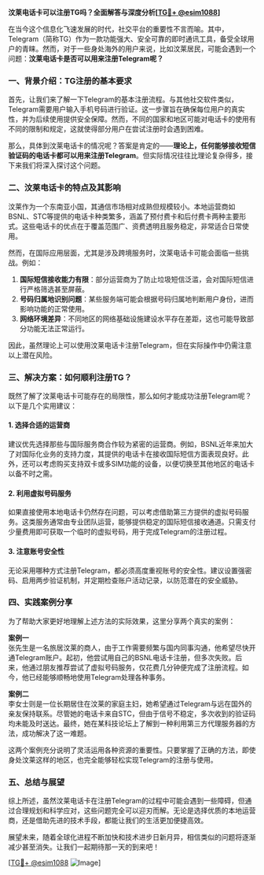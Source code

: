 **汶莱电话卡可以注册TG吗？全面解答与深度分析[[TG💪+ @esim1088](https://t.me/s/esim1088)]**

在当今这个信息化飞速发展的时代，社交平台的重要性不言而喻。其中，Telegram（简称TG）作为一款功能强大、安全可靠的即时通讯工具，备受全球用户的青睐。然而，对于一些身处海外的用户来说，比如汶莱居民，可能会遇到一个问题：**汶莱电话卡是否可以用来注册Telegram呢？**

### 一、背景介绍：TG注册的基本要求

首先，让我们来了解一下Telegram的基本注册流程。与其他社交软件类似，Telegram需要用户输入手机号码进行验证。这一步骤旨在确保每位用户的真实性，并为后续使用提供安全保障。然而，不同的国家和地区可能对电话卡的使用有不同的限制和规定，这就使得部分用户在尝试注册时会遇到困难。

那么，具体到汶莱电话卡的情况呢？答案是肯定的——**理论上，任何能够接收短信验证码的电话卡都可以用来注册Telegram**。但实际情况往往比理论复杂得多，接下来我们将深入探讨这个问题。

### 二、汶莱电话卡的特点及其影响

汶莱作为一个东南亚小国，其通信市场相对成熟但规模较小。本地运营商如BSNL、STC等提供的电话卡种类繁多，涵盖了预付费卡和后付费卡两种主要形式。这些电话卡的优点在于覆盖范围广、资费透明且服务稳定，非常适合日常使用。

然而，在国际应用层面，尤其是涉及跨境服务时，汶莱电话卡可能会面临一些挑战。例如：
1. **国际短信接收能力有限**：部分运营商为了防止垃圾短信泛滥，会对国际短信进行严格筛选甚至屏蔽。
2. **号码归属地识别问题**：某些服务端可能会根据号码归属地判断用户身份，进而影响功能的正常使用。
3. **网络环境差异**：不同地区的网络基础设施建设水平存在差距，这也可能导致部分功能无法正常运行。

因此，虽然理论上可以使用汶莱电话卡注册Telegram，但在实际操作中仍需注意以上潜在风险。

### 三、解决方案：如何顺利注册TG？

既然了解了汶莱电话卡可能存在的局限性，那么如何才能成功注册Telegram呢？以下是几个实用建议：

#### 1. 选择合适的运营商
建议优先选择那些与国际服务商合作较为紧密的运营商。例如，BSNL近年来加大了对国际化业务的支持力度，其提供的电话卡在接收国际短信方面表现良好。此外，还可以考虑购买支持双卡或多SIM功能的设备，以便切换至其他地区的电话卡以备不时之需。

#### 2. 利用虚拟号码服务
如果直接使用本地电话卡仍然存在问题，可以考虑借助第三方提供的虚拟号码服务。这类服务通常由专业团队运营，能够提供稳定的国际短信接收通道。只需支付少量费用即可获取一个临时的虚拟号码，用于完成Telegram的注册过程。

#### 3. 注意账号安全性
无论采用哪种方式注册Telegram，都必须高度重视账号的安全性。建议设置强密码、启用两步验证机制，并定期检查账户活动记录，以防范潜在的安全威胁。

### 四、实践案例分享

为了帮助大家更好地理解上述方法的实际效果，这里分享两个真实的案例：

**案例一**  
张先生是一名旅居汶莱的商人，由于工作需要频繁与国内同事沟通，他希望尽快开通Telegram账户。起初，他尝试用自己的BSNL电话卡注册，但多次失败。后来，他通过朋友推荐尝试了虚拟号码服务，仅花费几分钟便完成了注册流程。如今，他已经能够顺畅地使用Telegram处理各种事务。

**案例二**  
李女士则是一位长期居住在汶莱的家庭主妇，她希望通过Telegram与远在国外的亲友保持联系。尽管她的电话卡来自STC，但由于信号不稳定，多次收到的验证码均未能及时送达。最终，她在某科技论坛上了解到一种利用第三方代理服务器的方法，成功解决了这一难题。

这两个案例充分说明了灵活运用各种资源的重要性。只要掌握了正确的方法，即使身处汶莱这样的地区，也完全能够轻松实现Telegram的注册与使用。

### 五、总结与展望

综上所述，虽然汶莱电话卡在注册Telegram的过程中可能会遇到一些障碍，但通过合理规划和科学应对，这些问题完全可以迎刃而解。无论是选择优质的本地运营商，还是借助先进的技术手段，都能让我们的生活更加便捷高效。

展望未来，随着全球化进程不断加快和技术进步日新月异，相信类似的问题将逐渐减少甚至消失。让我们一起期待那一天的到来吧！

[[TG💪+ @esim1088](https://t.me/s/esim1088) ![Image](https://i.postimg.cc/4NQfJmqS/Snipaste-2025-05-13-00-14-12.png)]